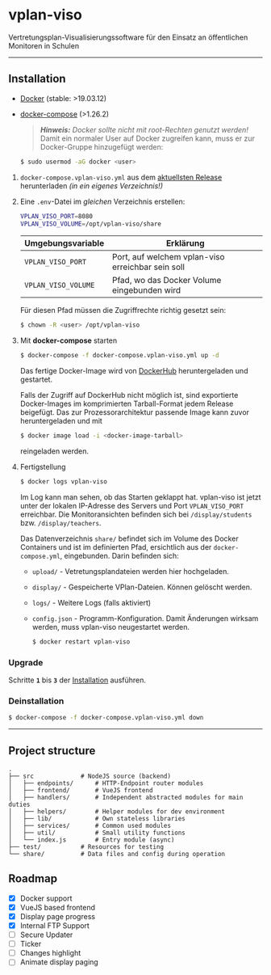 # vplan-viso

Vertretungsplan-Visualisierungssoftware für den Einsatz an öffentlichen Monitoren in Schulen

---

## Installation

- [Docker](https://get.docker.com/) (stable: >19.03.12)
- [docker-compose](https://docs.docker.com/compose/install/) (>1.26.2)

    > **_Hinweis:_**
    _Docker sollte nicht mit root-Rechten genutzt werden!_ <br>
    Damit ein normaler User auf Docker zugreifen kann, muss er zur Docker-Gruppe hinzugefügt werden:

    ```bash
    $ sudo usermod -aG docker <user>
    ```

1. `docker-compose.vplan-viso.yml` aus dem [aktuellsten Release](https://github.com/DrJume/vplan-viso/releases/latest) herunterladen _(in ein eigenes Verzeichnis!)_

2. Eine `.env`-Datei im _gleichen_ Verzeichnis erstellen:

    ```sh
    VPLAN_VISO_PORT=8080
    VPLAN_VISO_VOLUME=/opt/vplan-viso/share
    ```

    Umgebungsvariable | Erklärung
    --- | ---
    `VPLAN_VISO_PORT` | Port, auf welchem vplan-viso erreichbar sein soll
    `VPLAN_VISO_VOLUME` | Pfad, wo das Docker Volume eingebunden wird

    Für diesen Pfad müssen die Zugriffrechte richtig gesetzt sein:
    ```bash
    $ chown -R <user> /opt/vplan-viso
    ```

3. Mit **docker-compose** starten
    ```bash
    $ docker-compose -f docker-compose.vplan-viso.yml up -d
    ```

    Das fertige Docker-Image wird von [DockerHub](https://hub.docker.com/repository/docker/drjume/vplan-viso) heruntergeladen und gestartet.

    Falls der Zugriff auf DockerHub nicht möglich ist, sind exportierte Docker-Images im komprimierten Tarball-Format jedem Release beigefügt. Das zur Prozessorarchitektur passende Image kann zuvor heruntergeladen und mit
    ```bash
    $ docker image load -i <docker-image-tarball>
    ```
    reingeladen werden.

4. Fertigstellung

    ```bash
    $ docker logs vplan-viso
    ```
    Im Log kann man sehen, ob das Starten geklappt hat. vplan-viso ist jetzt unter der lokalen IP-Adresse des Servers und Port `VPLAN_VISO_PORT` erreichbar.
    Die Monitoransichten befinden sich bei `/display/students` bzw. `/display/teachers`.

    Das Datenverzeichnis `share/` befindet sich im Volume des Docker Containers und ist im definierten Pfad, ersichtlich aus der `docker-compose.yml`, eingebunden. Darin befinden sich:

    - `upload/` - Vetretungsplandateien werden hier hochgeladen.
    - `display/` - Gespeicherte VPlan-Dateien. Können gelöscht werden.
    - `logs/` - Weitere Logs (falls aktiviert)
    - `config.json` - Programm-Konfiguration. Damit Änderungen wirksam werden, muss vplan-viso neugestartet werden.

        ```bash
        $ docker restart vplan-viso
        ```

### Upgrade

Schritte **`1`** bis **`3`** der [Installation](https://github.com/DrJume/vplan-viso#installation) ausführen.

### Deinstallation

```bash
$ docker-compose -f docker-compose.vplan-viso.yml down
```

---

## Project structure

```tree
.
├── src             # NodeJS source (backend)
│   ├── endpoints/      # HTTP-Endpoint router modules
│   ├── frontend/       # VueJS frontend
│   ├── handlers/       # Independent abstracted modules for main duties
│   ├── helpers/        # Helper modules for dev environment
│   ├── lib/            # Own stateless libraries
│   ├── services/       # Common used modules
│   ├── util/           # Small utility functions
│   └── index.js        # Entry module (async)
├── test/           # Resources for testing
└── share/          # Data files and config during operation
```

## Roadmap

- [x] Docker support
- [x] VueJS based frontend
- [x] Display page progress
- [x] Internal FTP Support
- [ ] Secure Updater
- [ ] Ticker
- [ ] Changes highlight
- [ ] Animate display paging
